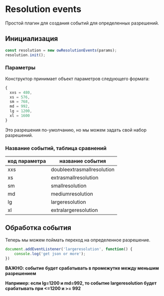 # Resolution events

Простой плагин для создания событий для определенных разрешений.

## Инициализация

```js
const resolution = new owResolutionEvents(params);
resolution.init();
```

### Параметры
Конструктор принимает объект параметров следующего формата:

```js
{
  xxs = 480,
  xs = 576,
  sm = 768,
  md = 992,
  lg = 1200,
  xl = 1600
}
```

Это разрешения по-умолчанию, но мы можем задать свой набор разрешений.

### Название событий, таблица сравнений


| код параметра  | название события           |
|----------------|----------------------------|
| xxs            | doubleextrasmallresolution |
| xs             | extrasmallresolution       |
| sm             | smallresolution            |
| md             | mediumresolution           |
| lg             | largeresolution            |
| xl             | extralargeresolution       |

## Обработка события
Теперь мы можем поймать переход на определенное разрешение.
```js
document.addEventListener('largeresolution', function() {
    console.log('get json or more');
})
```
**ВАЖНО: событие будет срабатывать в промежутке между меньшим разрешением**

**Например: если lg=1200 и md=992, то событие largeresolution будет срабатывать при <=1200 и >= 992**

